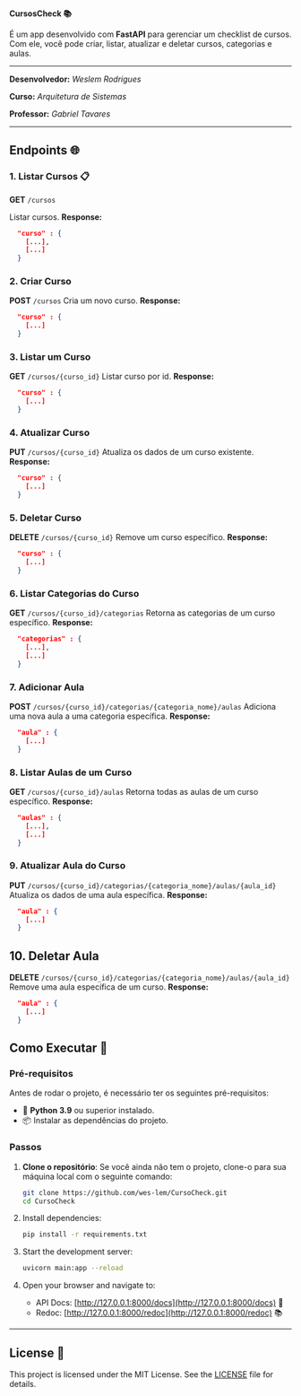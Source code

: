 **CursosCheck 📚**

É um app desenvolvido com **FastAPI** para gerenciar um checklist de cursos. Com ele, você pode criar, listar, atualizar e deletar cursos, categorias e aulas.

---

**Desenvolvedor:** *Weslem Rodrigues*

**Curso:** *Arquitetura de Sistemas*

**Professor:** *Gabriel Tavares*

---

## Endpoints 🌐

### 1. **Listar Cursos** 📋
**GET** `/cursos`

Listar cursos.
**Response:**
```json
  "curso" : {
    [...],
    [...]
  }
```

### 2. Criar Curso
**POST** `/cursos`
Cria um novo curso.
**Response:**
```json
  "curso" : {
    [...]
  }
```

### 3. Listar um Curso
**GET** `/cursos/{curso_id}`
Listar curso por id.
**Response:**
```json
  "curso" : {
    [...]
  }
```

### 4. Atualizar Curso
**PUT** `/cursos/{curso_id}`
Atualiza os dados de um curso existente.
**Response:**
```json
  "curso" : {
    [...]
  }
```

### 5. Deletar Curso
**DELETE** `/cursos/{curso_id}`
Remove um curso específico.
**Response:**
```json
  "curso" : {
    [...]
  }
```

### 6. Listar Categorias do Curso
**GET** `/cursos/{curso_id}/categorias`
Retorna as categorias de um curso específico.
**Response:**
```json
  "categorias" : {
    [...],
    [...]
  }
```

### 7. Adicionar Aula
**POST** `/cursos/{curso_id}/categorias/{categoria_nome}/aulas`
Adiciona uma nova aula a uma categoria específica.
**Response:**
```json
  "aula" : {
    [...]
  }
```

### 8. Listar Aulas de um Curso
**GET** `/cursos/{curso_id}/aulas`
Retorna todas as aulas de um curso específico.
**Response:**
```json
  "aulas" : {
    [...],
    [...]
  }
```

### 9. Atualizar Aula do Curso
**PUT** `/cursos/{curso_id}/categorias/{categoria_nome}/aulas/{aula_id}`
Atualiza os dados de uma aula específica.
**Response:**
```json
  "aula" : {
    [...]
  }
```

## 10. Deletar Aula
**DELETE** `/cursos/{curso_id}/categorias/{categoria_nome}/aulas/{aula_id}`
Remove uma aula específica de um curso.
**Response:**
```json
  "aula" : {
    [...]
  }
```

## Como Executar 🚀

### Pré-requisitos

Antes de rodar o projeto, é necessário ter os seguintes pré-requisitos:

- 🐍 **Python 3.9** ou superior instalado.
- 📦 Instalar as dependências do projeto.

### Passos

1. **Clone o repositório**:
   Se você ainda não tem o projeto, clone-o para sua máquina local com o seguinte comando:
   ```bash
   git clone https://github.com/wes-lem/CursoCheck.git
   cd CursoCheck
   ```
2. Install dependencies:
   ```bash
   pip install -r requirements.txt
   ```

3. Start the development server:
   ```bash
   uvicorn main:app --reload
   ```

4. Open your browser and navigate to:
   - API Docs: [http://127.0.0.1:8000/docs](http://127.0.0.1:8000/docs) 📄
   - Redoc: [http://127.0.0.1:8000/redoc](http://127.0.0.1:8000/redoc) 📚

---

## License 📜

This project is licensed under the MIT License. See the [LICENSE](LICENSE) file for details.
